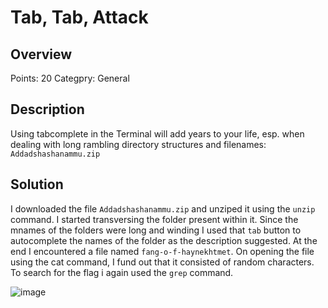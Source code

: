 # Tab, Tab, Attack

## Overview
  Points: 20
  Categpry: General

## Description
  Using tabcomplete in the Terminal will add years to your life, esp. when dealing with long rambling directory structures and filenames: `Addadshashanammu.zip`

## Solution
  I downloaded the file `Addadshashanammu.zip` and unziped it using the `unzip` command.
  I started transversing the folder present within it. Since the mnames of the folders were long and winding I used that `tab` button to autocomplete the names of the folder as the description suggested.
  At the end I encountered a file named `fang-o-f-haynekhtmet`. On opening the file using the cat command, I fund out that it consisted of random characters.
  To search for the flag i again used the `grep` command.

  ![image](https://github.com/Mnj-ToTheTop/Pico_CTF/assets/153396359/c23c79d8-15c1-4cb4-a6a6-4abbd371f86b)
